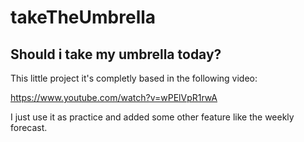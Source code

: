 # takeTheUmbrella
Should i take my umbrella today?
---
This little project it's completly based in the following video:

https://www.youtube.com/watch?v=wPElVpR1rwA

I just use it as practice and added some other feature like the weekly forecast.
